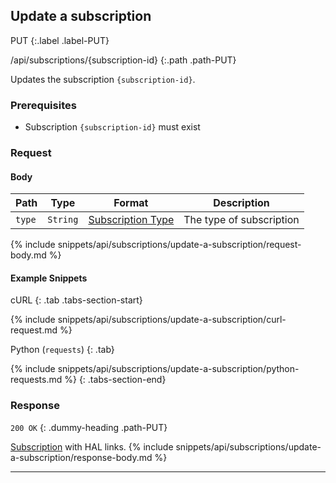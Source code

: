 ## Update a subscription

PUT
{:.label .label-PUT}

/api/subscriptions/{subscription-id}
{:.path .path-PUT}

Updates the subscription `{subscription-id}`.

### Prerequisites
- Subscription `{subscription-id}` must exist

### Request
#### Body

Path | Type | Format | Description
---- | ---- | ------ | -----------
`type` | `String` | [Subscription Type](#subscription-type) | The type of subscription

{% include snippets/api/subscriptions/update-a-subscription/request-body.md %}

#### Example Snippets
cURL
{: .tab .tabs-section-start}

{% include snippets/api/subscriptions/update-a-subscription/curl-request.md %}

Python (`requests`)
{: .tab}

{% include snippets/api/subscriptions/update-a-subscription/python-requests.md %}
{: .tabs-section-end}

### Response
`200 OK`
{: .dummy-heading .path-PUT}

[Subscription](#subscription) with HAL links.
{% include snippets/api/subscriptions/update-a-subscription/response-body.md %}

---
